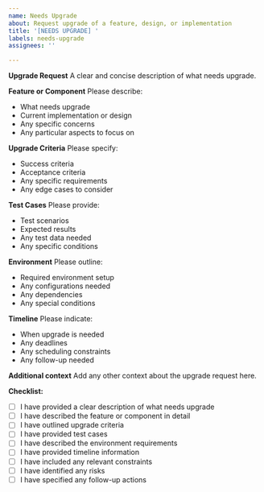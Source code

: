 ```yaml
---
name: Needs Upgrade
about: Request upgrade of a feature, design, or implementation
title: '[NEEDS UPGRADE] '
labels: needs-upgrade
assignees: ''

---
```


**Upgrade Request**
A clear and concise description of what needs upgrade.

**Feature or Component**
Please describe:
- What needs upgrade
- Current implementation or design
- Any specific concerns
- Any particular aspects to focus on

**Upgrade Criteria**
Please specify:
- Success criteria
- Acceptance criteria
- Any specific requirements
- Any edge cases to consider

**Test Cases**
Please provide:
- Test scenarios
- Expected results
- Any test data needed
- Any specific conditions

**Environment**
Please outline:
- Required environment setup
- Any configurations needed
- Any dependencies
- Any special conditions

**Timeline**
Please indicate:
- When upgrade is needed
- Any deadlines
- Any scheduling constraints
- Any follow-up needed

**Additional context**
Add any other context about the upgrade request here.

**Checklist:**
- [ ] I have provided a clear description of what needs upgrade
- [ ] I have described the feature or component in detail
- [ ] I have outlined upgrade criteria
- [ ] I have provided test cases
- [ ] I have described the environment requirements
- [ ] I have provided timeline information
- [ ] I have included any relevant constraints
- [ ] I have identified any risks
- [ ] I have specified any follow-up actions 
